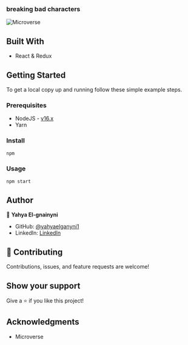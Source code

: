 ### breaking bad characters

![Microverse](https://img.shields.io/badge/Microverse-blueviolet)

## Built With

- React & Redux

## Getting Started

To get a local copy up and running follow these simple example steps.

### Prerequisites

- NodeJS - [v16.x](https://nodejs.org/en/)
- Yarn

### Install

```bash
npm
```

### Usage

```bash
npm start
```

## Author

👤 **Yahya El-gnainyni**

- GitHub: [@yahyaelganyni1](https://github.com/yahyaelganyni1)
- LinkedIn: [LinkedIn](https://www.linkedin.com/in/yahya-el-ganayni-a456115b/)

## 🤝 Contributing

Contributions, issues, and feature requests are welcome!

## Show your support

Give a ⭐️ if you like this project!

## Acknowledgments

- Microverse
